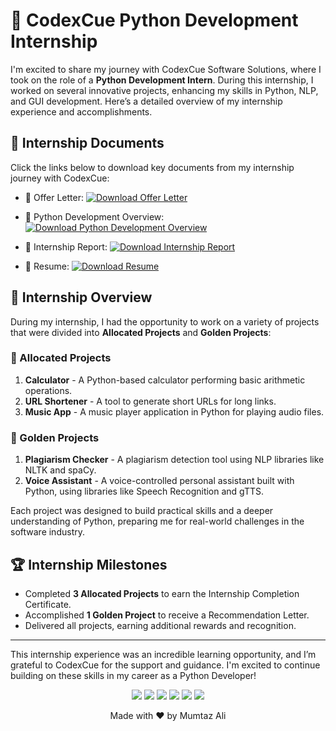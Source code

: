 # 🚀 CodexCue Python Development Internship

I'm excited to share my journey with CodexCue Software Solutions, where I took on the role of a **Python Development Intern**. During this internship, I worked on several innovative projects, enhancing my skills in Python, NLP, and GUI development. Here’s a detailed overview of my internship experience and accomplishments.

## 📑 Internship Documents

Click the links below to download key documents from my internship journey with CodexCue:

- 📄 Offer Letter: <a href="https://raw.githubusercontent.com/engrmumtazali0112/Codex-Cue_Internship/main/Mumtaz%20%20ali.pdf" download="Mumtaz_Ali_Offer_Letter.pdf" target="_blank">
  <img src="https://img.shields.io/badge/Download-Offer_Letter-blue?style=for-the-badge&logo=adobe-acrobat-reader" alt="Download Offer Letter">
</a>

- 📄 Python Development Overview: <a href="https://raw.githubusercontent.com/engrmumtazali0112/Codex-Cue_Internship/main/Python%20Development.pdf" download="Python_Development_Overview.pdf" target="_blank">
  <img src="https://img.shields.io/badge/Download-Python_Development-blue?style=for-the-badge&logo=adobe-acrobat-reader" alt="Download Python Development Overview">
</a>

- 📄 Internship Report: <a href="https://raw.githubusercontent.com/engrmumtazali0112/Codex-Cue_Internship/main/CodeCxe%20Internship%20Report.pdf" download="CodexCue_Internship_Report.pdf" target="_blank">
  <img src="https://img.shields.io/badge/Download-Internship_Report-blue?style=for-the-badge&logo=adobe-acrobat-reader" alt="Download Internship Report">
</a>

- 📄 Resume: <a href="https://raw.githubusercontent.com/engrmumtazali0112/Codex-Cue_Internship/main/Resumi.pdf" download="Mumtaz_Ali_Resume.pdf" target="_blank">
  <img src="https://img.shields.io/badge/Download-Resume-blue?style=for-the-badge&logo=adobe-acrobat-reader" alt="Download Resume">
</a>

## 🎯 Internship Overview

During my internship, I had the opportunity to work on a variety of projects that were divided into **Allocated Projects** and **Golden Projects**:

### 🔹 Allocated Projects
1. **Calculator** - A Python-based calculator performing basic arithmetic operations.
2. **URL Shortener** - A tool to generate short URLs for long links.
3. **Music App** - A music player application in Python for playing audio files.

### 🌟 Golden Projects
1. **Plagiarism Checker** - A plagiarism detection tool using NLP libraries like NLTK and spaCy.
2. **Voice Assistant** - A voice-controlled personal assistant built with Python, using libraries like Speech Recognition and gTTS.

Each project was designed to build practical skills and a deeper understanding of Python, preparing me for real-world challenges in the software industry.

## 🏆 Internship Milestones

- Completed **3 Allocated Projects** to earn the Internship Completion Certificate.
- Accomplished **1 Golden Project** to receive a Recommendation Letter.
- Delivered all projects, earning additional rewards and recognition.

---

This internship experience was an incredible learning opportunity, and I’m grateful to CodexCue for the support and guidance. I'm excited to continue building on these skills in my career as a Python Developer!
<p align="center">
  <a href="mailto:engrmumtazali01@gmail.com"><img src="https://img.shields.io/badge/Email-D14836?style=for-the-badge&logo=gmail&logoColor=white"/></a>
  <a href="https://www.linkedin.com/in/mumtaz-ali"><img src="https://img.shields.io/badge/LinkedIn-0077B5?style=for-the-badge&logo=linkedin&logoColor=white"/></a>
  <a href="https://www.instagram.com/its_maliyzi"><img src="https://img.shields.io/badge/Instagram-E4405F?style=for-the-badge&logo=instagram&logoColor=white"/></a>
  <a href="https://x.com/mumtazali1223/status/1846913595021328672?s=51"><img src="https://img.shields.io/badge/X-1DA1F2?style=for-the-badge&logo=x&logoColor=white"/></a>
  <a href="https://discord.gg/DZgwHzEb"><img src="https://img.shields.io/badge/Discord-7289DA?style=for-the-badge&logo=discord&logoColor=white"/></a>
  <a href="https://wa.me/923476338292" target="_blank"><img src="https://img.shields.io/badge/WhatsApp-25D366?style=for-the-badge&logo=whatsapp&logoColor=white"/></a>
</p>

<p align="center">Made with ❤️ by Mumtaz Ali</p>
